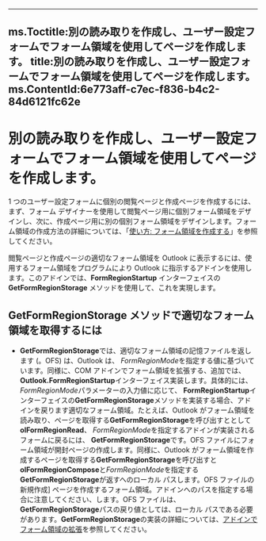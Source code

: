

---
ms.Toctitle:別の読み取りを作成し、ユーザー設定フォームでフォーム領域を使用してページを作成します。
title:別の読み取りを作成し、ユーザー設定フォームでフォーム領域を使用してページを作成します。
ms.ContentId:6e773aff-c7ec-f836-b4c2-84d6121fc62e
---
# 別の読み取りを作成し、ユーザー設定フォームでフォーム領域を使用してページを作成します。




1 つのユーザー設定フォームに個別の閲覧ページと作成ページを作成するには、まず、フォーム デザイナーを使用して閲覧ページ用に個別フォーム領域をデザインし、次に、作成ページ用に別の個別フォーム領域をデザインします。フォーム領域の作成方法の詳細については、「[使い方: フォーム領域を作成する](695b95a5-c795-cb4a-8d35-ba12b0007b1f.md)」を参照してください。



閲覧ページと作成ページの適切なフォーム領域を Outlook に表示するには、使用するフォーム領域をプログラムにより Outlook に指示するアドインを使用します。このアドインでは、**FormRegionStartup** インターフェイスの **GetFormRegionStorage** メソッドを使用して、これを実現します。

## GetFormRegionStorage メソッドで適切なフォーム領域を取得するには

- **GetFormRegionStorage**では、適切なフォーム領域の記憶ファイルを返します (。OFS) は、Outlook は、 *FormRegionMode*を指定する値に基づいています。同様に、COM アドインでフォーム領域を拡張する、追加では、 **Outlook.FormRegionStartup**インターフェイス実装します。具体的には、 *FormRegionMode*パラメーターの入力値に応じて、 **FormRegionStartup**インターフェイスの**GetFormRegionStorage**メソッドを実装する場合、アドインを戻ります適切なフォーム領域。たとえば、Outlook がフォーム領域を読み取り、ページを取得する**GetFormRegionStorage**を呼び出すととして**olFormRegionRead**、 *FormRegionMode*を指定するアドインが実装されるフォームに戻るには、 **GetFormRegionStorage**です。OFS ファイルにフォーム領域が開封ページの作成します。同様に、Outlook がフォーム領域を作成するページを取得する**GetFormRegionStorage**を呼び出すと**olFormRegionCompose**と*FormRegionMode*を指定する**GetFormRegionStorage**が返すへのローカル パスします。OFS ファイルの新規作成] ページを作成するフォーム領域。アドインへのパスを指定する場合に注意してください、します。OFS ファイルは、 **GetFormRegionStorage**パスの戻り値としては、ローカル パスである必要があります。**GetFormRegionStorage**の実装の詳細については、[アドインでフォーム領域の拡張](b1a28a20-a0b8-cc57-7672-da51ec8bb097.md)を参照してください。





